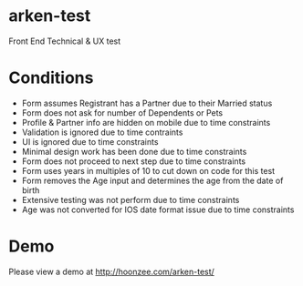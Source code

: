# arken-test
Front End Technical &amp; UX test

# Conditions
* Form assumes Registrant has a Partner due to their Married status
* Form does not ask for number of Dependents or Pets
* Profile & Partner info are hidden on mobile due to time constraints
* Validation is ignored due to time contraints
* UI is ignored due to time constraints
* Minimal design work has been done due to time constraints
* Form does not proceed to next step due to time constraints
* Form uses years in multiples of 10 to cut down on code for this test
* Form removes the Age input and determines the age from the date of birth
* Extensive testing was not perform due to time constraints
* Age was not converted for IOS date format issue due to time constraints

# Demo
Please view a demo at http://hoonzee.com/arken-test/